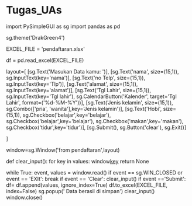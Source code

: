 # Tugas_UAs
import PySimpleGUI as sg
import pandas as pd 

sg.theme('DrakGreen4')

EXCEL_FILE = 'pendaftaran.xlsx'

df = pd.read_excel(EXCEL_FILE)

layout=[
[sg.Text('Masukan Data kamu: ')],
[sg.Text('nama', size=(15,1)), sg.InputText(key='nama')],
[sg.Text('no Telp', size=(15,1)), sg.InputText(key='Tlp')],
[sg.Text('alamat', size=(15,1)), sg.InputText(key='alamat')],
[sg.Text('Tgl Lahir', size=(15,1)), sg.InputText(key='Tgl lahir'),
                                    sg.CalendarButton('Kalender', target='Tgl Lahir', format=('%d-%M-%Y'))],
[sg.Text('Jenis kelamin', size=(15,1)), sg.Combo(['pria', 'wanita'],key='Jenis kelamin')],
[sg.Text('Hobi', size=(15,1)), sg.Checkbox('belajar',key='belajar'),
                                sg.Checkbox('belajar',key='belajar'),
                                sg.Checkbox('makan',key='makan'),
                                sg.Checkbox('tidur',key='tidur')],
[sg.Submit(), sg.Button('clear'), sg.Exit()]

]

window=sg.Window('from pendaftaran',layout)   

def clear_input():
    for key in values:
        window[key]('')
        return None

while True:
    event, values = window.read()
    if event == sg.WIN_CLOSED or event == 'EXIt':
        break
    if event == 'Clear':
        clear_input()
    if event =='Submit':
        df= df.append(values, ignore_index=True)
        df.to_excel(EXCEL_FILE, index=False)
        sg.popup(' Data berasil di simpan')
        clear_input()
window.close()
    
  
